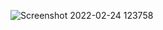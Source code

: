 ![Screenshot 2022-02-24 123758](https://user-images.githubusercontent.com/86621477/155471535-683dc22a-7c77-4f74-b9e4-d6f5dab8bc9e.png)

